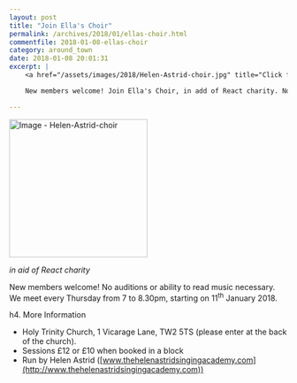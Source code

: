 ```yaml
---
layout: post
title: "Join Ella's Choir"
permalink: /archives/2018/01/ellas-choir.html
commentfile: 2018-01-08-ellas-choir
category: around_town
date: 2018-01-08 20:01:31
excerpt: |
    <a href="/assets/images/2018/Helen-Astrid-choir.jpg" title="Click for a larger image"><img src="/assets/images/2018/Helen-Astrid-choir-thumb.jpg" width="150" alt="Image - Helen-Astrid-choir"  class="photo right"/></a>

    New members welcome! Join Ella's Choir, in add of React charity. No auditions or ability to read music necessary.  We meet every Thursday from 7 to 8.30pm,  starting on 11<sup>th</sup> January 2018.

---
```


<a href="/assets/images/2018/Helen-Astrid-choir.jpg" title="Click for a larger image"><img src="/assets/images/2018/Helen-Astrid-choir-thumb.jpg" width="250" alt="Image - Helen-Astrid-choir"  class="photo right"/></a>


_in aid of React charity_

New members welcome!  No auditions or ability to read music necessary.  We meet every Thursday from 7 to 8.30pm,  starting on 11<sup>th</sup> January 2018.

h4. More Information

* Holy Trinity Church, 1 Vicarage Lane, TW2 5TS (please enter at the back of the church).
* Sessions &pound;12 or &pound;10 when booked in a block
* Run by Helen Astrid ([www.thehelenastridsingingacademy.com](http://www.thehelenastridsingingacademy.com))
